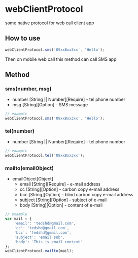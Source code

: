 # webClientProtocol
some native protocol for web call client app

## How to use

```JavaScript
webClientProtocol.sms('09xx8xx3xx', 'Hello');
```

Then on mobile web call this method can call SMS app

## Method

### sms(number, msg)

* number   [String || Number][Require] - tel phone number
* msg      [String][Option]            - SMS message

```JavaScript
// example
webClientProtocol.sms('09xx8xx3xx', 'Hello');
```

### tel(number)

* number   [String || Number][Require] - tel phone number

```JavaScript
// example
webClientProtocol.tel('09xx8xx3xx');
```

### mailto(emailObject)

* emailObject[Object]
    * email   [String][Require] - e-mail address
    * cc      [String][Option]  - carbon copy e-mail address
    * bcc     [String][Option]  - blind carbon copy e-mail address
    * subject [String][Option]  - subject of e-mail
    * body    [String][Option]  - content of e-mail

```JavaScript
// example
var mail = {
    'email': 'tedshd@gmail.com',
    'cc': 'tedshd@gmail.com',
    'bcc': 'tedshd@gmail.com',
    'subject': 'email sub',
    'body': 'This is email content'
};
webClientProtocol.mailto(mail);
```